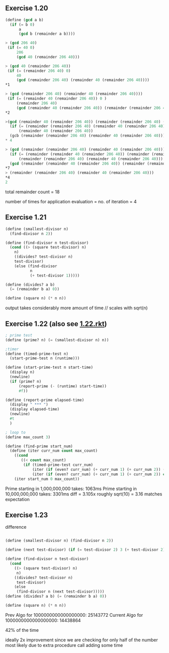 ## Exercise 1.20

```lisp
(define (gcd a b)
  (if (= b 0)
      a
      (gcd b (remainder a b))))
```
```lisp
> (gcd 206 40)
 (if (= 40 0) 
     206
     (gcd 40 (remainder 206 40)))

> (gcd 40 (remainder 206 40))
 (if (= (remainder 206 40) 0) 
     40 
     (gcd (remainder 206 40) (remainder 40 (remainder 206 40))))
*1

> (gcd (remainder 206 40) (remainder 40 (remainder 206 40))))
 (if (= (remainder 40 (remainder 206 40)) 0 )
     (remainder 206 40)
     (gcd (remainder 40 (remainder 206 40)) (remainder (remainder 206 40) (remainder 40 (remainder 206 40)))))
*2

>(gcd (remainder 40 (remainder 206 40)) (remainder (remainder 206 40) (remainder 40 (remainder 206 40)))))
  (if (= (remainder (remainder 206 40) (remainder 40 (remainder 206 40))) 0))
      (remainder 40 (remainder 206 40))
  (gcb (remainder (remainder 206 40) (remainder 40 (remainder 206 40))) (remainder (remainder 40 (remainder 206 40)) (remainder (remainder 206 40) (remainder 40 (remainder 206 40))))))
* 4

> (gcd (remainder (remainder 206 40) (remainder 40 (remainder 206 40))) (remainder (remainder 40 (remainder 206 40)) (remainder (remainder 206 40) (remainder 40 (remainder 206 40)))))
  (if (= (remainder (remainder 40 (remainder 206 40)) (remainder (remainder 206 40) (remainder 40 (remainder 206 40)))) 0)
      (remainder (remainder 206 40) (remainder 40 (remainder 206 40)))
  (gcd (remainder (remainder 40 (remainder 206 40)) (remainder (remainder 206 40) (remainder 40 (remainder 206 40)))) (remainder (remainder (remainder 206 40) (remainder 40 (remainder 206 40))) ( (remainder (remainder 40 (remainder 206 40)) (remainder (remainder 206 40) (remainder 40 (remainder 206 40))))))))
*7
> (remainder (remainder 206 40) (remainder 40 (remainder 206 40)))
*4
2
```
total remainder count = 18

number of times for application evaluation = no. of iteration = 4

## Exercise 1.21

```lisp
(define (smallest-divisor n)
  (find-divisor n 2))

(define (find-divisor n test-divisor)
  (cond ((> (square test-divisor) n) 
    n)
    ((divides? test-divisor n)
    test-divisor)
    (else (find-divisor 
           n
           (+ test-divisor 1)))))

(define (divides? a b)
  (= (remainder b a) 0))

(define (square n) (* n n))
```
output takes considerably more amount of time // scales with sqrt(n)

## Exercise 1.22 (also see [1.22.rkt](1.22.rkt))

```lisp
; prime test
(define (prime? n) (= (smallest-divisor n) n))

;timer 
(define (timed-prime-test n)
  (start-prime-test n (runtime)))

(define (start-prime-test n start-time)
  (display n)
  (newline)
  (if (prime? n)
      (report-prime (- (runtime) start-time))
      #f))

(define (report-prime elapsed-time)
  (display " *** ")
  (display elapsed-time)
  (newline)
  #t
  )

; loop to 
(define max_count 3)

(define (find-prime start_num)
  (define (iter curr_num count max_count)
    ((cond 
       ((< count max_count)
        (if (timed-prime-test curr_num)
            (iter (if (even? curr_num) (+ curr_num 1) (+ curr_num 2)) (+ count 1) max_count)
            (iter (if (even? curr_num) (+ curr_num 1) (+ curr_num 2)) count max_count))))))
    (iter start_num 0 max_count))

```
Prime starting in 1,000,000,000 takes:
1063ms
Prime starting in 10,000,000,000 takes:
3301ms
diff = 3.105x
roughly sqrt(10) = 3.16
matches expectation

## Exercise 1.23

difference

```lisp

(define (smallest-divisor n) (find-divisor n 2))

(define (next test-divisor) (if (= test-divisor 2) 3 (+ test-divisor 2)))

(define (find-divisor n test-divisor)
  (cond 
    ((> (square test-divisor) n)
     n)
    ((divides? test-divisor n)
     test-divisor)
    (else
     (find-divisor n (next test-divisor)))))
(define (divides? a b) (= (remainder b a) 0))

(define (square n) (* n n))

```
Prev Algo for 1000000000000000000:
25143772
Current Algo for 1000000000000000000:
14438864

42% of the time


ideally 2x improvement since we are checking for only half of the number
most likely due to extra procedure call adding some time 